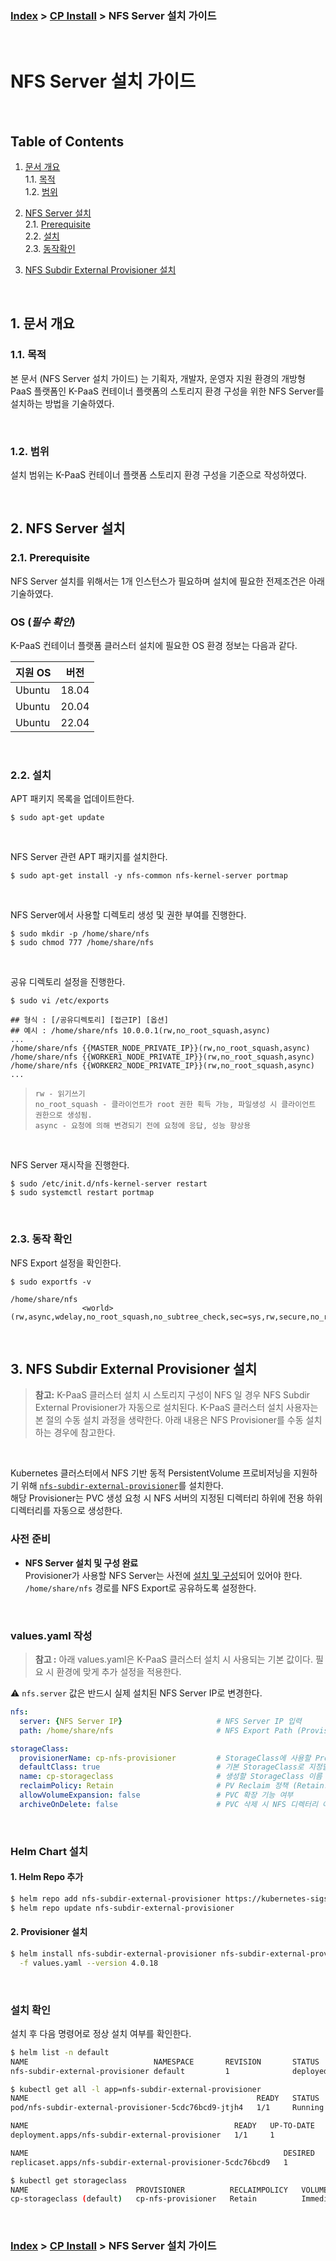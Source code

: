 ### [Index](https://github.com/K-PaaS/container-platform/blob/master/README.md) > [CP Install](https://github.com/K-PaaS/container-platform/blob/master/install-guide/Readme.md) > NFS Server 설치 가이드

<br>

# NFS Server 설치 가이드

<br>

## Table of Contents

1. [문서 개요](#1)<br>
   1.1. [목적](#1.1)<br>
   1.2. [범위](#1.2)

2. [NFS Server 설치](#2)<br>
   2.1. [Prerequisite](#2.1)<br>
   2.2. [설치](#2.2)<br>
   2.3. [동작확인](#2.3)

3. [NFS Subdir External Provisioner 설치](#3)

<br>

## <div id='1'> 1. 문서 개요

### <div id='1.1'> 1.1. 목적
본 문서 (NFS Server 설치 가이드) 는 기획자, 개발자, 운영자 지원 환경의 개방형 PaaS 플랫폼인 K-PaaS 컨테이너 플랫폼의 스토리지 환경 구성을 위한 NFS Server를 설치하는 방법을 기술하였다.

<br>

### <div id='1.2'> 1.2. 범위
설치 범위는 K-PaaS 컨테이너 플랫폼 스토리지 환경 구성을 기준으로 작성하였다.

<br>

## <div id='2'> 2. NFS Server 설치

### <div id='2.1'> 2.1. Prerequisite
NFS Server 설치를 위해서는 1개 인스턴스가 필요하며 설치에 필요한 전제조건은 아래 기술하였다.

### OS (***필수 확인***)
K-PaaS 컨테이너 플랫폼 클러스터 설치에 필요한 OS 환경 정보는 다음과 같다.

|지원 OS|버전|
|---|---|
|Ubuntu|18.04|
|Ubuntu|20.04|
|Ubuntu|22.04|

<br>

### <div id='2.2'> 2.2. 설치
APT 패키지 목록을 업데이트한다.
```
$ sudo apt-get update
```

<br>

NFS Server 관련 APT 패키지를 설치한다.
```
$ sudo apt-get install -y nfs-common nfs-kernel-server portmap
```

<br>

NFS Server에서 사용할 디렉토리 생성 및 권한 부여를 진행한다.
```
$ sudo mkdir -p /home/share/nfs
$ sudo chmod 777 /home/share/nfs
```

<br>

공유 디렉토리 설정을 진행한다.
```
$ sudo vi /etc/exports
```

```
## 형식 : [/공유디렉토리] [접근IP] [옵션]
## 예시 : /home/share/nfs 10.0.0.1(rw,no_root_squash,async)
...
/home/share/nfs {{MASTER_NODE_PRIVATE_IP}}(rw,no_root_squash,async)
/home/share/nfs {{WORKER1_NODE_PRIVATE_IP}}(rw,no_root_squash,async)
/home/share/nfs {{WORKER2_NODE_PRIVATE_IP}}(rw,no_root_squash,async)
...
```

> `rw - 읽기쓰기` <br>
> `no_root_squash - 클라이언트가 root 권한 획득 가능, 파일생성 시 클라이언트 권한으로 생성됨.`<br>
> `async - 요청에 의해 변경되기 전에 요청에 응답, 성능 향상용`

<br>

NFS Server 재시작을 진행한다.
```
$ sudo /etc/init.d/nfs-kernel-server restart
$ sudo systemctl restart portmap
```

<br>

### <div id='2.3'> 2.3. 동작 확인
NFS Export 설정을 확인한다.
```
$ sudo exportfs -v
```

```
/home/share/nfs
                <world>(rw,async,wdelay,no_root_squash,no_subtree_check,sec=sys,rw,secure,no_root_squash,no_all_squash)
```


<br>


## <div id='3'> 3. NFS Subdir External Provisioner 설치
> **참고:** K-PaaS 클러스터 설치 시 스토리지 구성이 NFS 일 경우 NFS Subdir External Provisioner가 자동으로 설치된다. K-PaaS 클러스터 설치 사용자는 본 절의 수동 설치 과정을 생략한다. 아래 내용은 NFS Provisioner를 수동 설치하는 경우에 참고한다.

<br>

Kubernetes 클러스터에서 NFS 기반 동적 PersistentVolume 프로비저닝을 지원하기 위해 [`nfs-subdir-external-provisioner`](https://github.com/kubernetes-sigs/nfs-subdir-external-provisioner)를 설치한다.  
해당 Provisioner는 PVC 생성 요청 시 NFS 서버의 지정된 디렉터리 하위에 전용 하위 디렉터리를 자동으로 생성한다.

### 사전 준비
- **NFS Server 설치 및 구성 완료**  
  Provisioner가 사용할 NFS Server는 사전에 [설치 및 구성](#2)되어 있어야 한다. <br>
  `/home/share/nfs` 경로를 NFS Export로 공유하도록 설정한다.

<br>

### values.yaml 작성
> **참고 :** 아래 values.yaml은 K-PaaS 클러스터 설치 시 사용되는 기본 값이다. 필요 시 환경에 맞게 추가 설정을 적용한다.<br>

⚠️ `nfs.server` 값은 반드시 실제 설치된 NFS Server IP로 변경한다.
```yaml
nfs:
  server: {NFS Server IP}                     # NFS Server IP 입력
  path: /home/share/nfs                       # NFS Export Path (Provisioner가 사용할 디렉터리)

storageClass:
  provisionerName: cp-nfs-provisioner         # StorageClass에 사용할 Provisioner 이름 설정
  defaultClass: true                          # 기본 StorageClass로 지정할지 여부
  name: cp-storageclass                       # 생성할 StorageClass 이름 설정
  reclaimPolicy: Retain                       # PV Reclaim 정책 (Retain: PV 유지, Delete: 자동 삭제)
  allowVolumeExpansion: false                 # PVC 확장 기능 여부
  archiveOnDelete: false                      # PVC 삭제 시 NFS 디렉터리 아카이브 여부
```

<br>

### Helm Chart 설치

#### 1. Helm Repo 추가

```bash
$ helm repo add nfs-subdir-external-provisioner https://kubernetes-sigs.github.io/nfs-subdir-external-provisioner
$ helm repo update nfs-subdir-external-provisioner
```

#### 2. Provisioner 설치

```bash
$ helm install nfs-subdir-external-provisioner nfs-subdir-external-provisioner/nfs-subdir-external-provisioner \
  -f values.yaml --version 4.0.18
```

<br>

### 설치 확인

설치 후 다음 명령어로 정상 설치 여부를 확인한다.

```bash
$ helm list -n default
NAME                            NAMESPACE       REVISION       STATUS         CHART                                    APP VERSION
nfs-subdir-external-provisioner default         1              deployed       nfs-subdir-external-provisioner-4.0.18   4.0.2
```
```bash
$ kubectl get all -l app=nfs-subdir-external-provisioner
NAME                                                   READY   STATUS    RESTARTS   AGE
pod/nfs-subdir-external-provisioner-5cdc76bcd9-jtjh4   1/1     Running   0          3m20s

NAME                                              READY   UP-TO-DATE   AVAILABLE   AGE
deployment.apps/nfs-subdir-external-provisioner   1/1     1            1           3m20s

NAME                                                         DESIRED   CURRENT   READY   AGE
replicaset.apps/nfs-subdir-external-provisioner-5cdc76bcd9   1         1         1       3m20s
```
```bash
$ kubectl get storageclass
NAME                        PROVISIONER          RECLAIMPOLICY   VOLUMEBINDINGMODE   ALLOWVOLUMEEXPANSION   AGE
cp-storageclass (default)   cp-nfs-provisioner   Retain          Immediate           false                  3m46s
```

<br>

### [Index](https://github.com/K-PaaS/container-platform/blob/master/README.md) > [CP Install](https://github.com/K-PaaS/container-platform/blob/master/install-guide/Readme.md) > NFS Server 설치 가이드